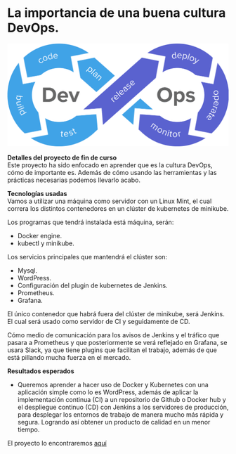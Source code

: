 # La importancia de una buena cultura DevOps.

![](./ImagesREADME/devops-portada.png)


**Detalles del proyecto de fin de curso**  
Este proyecto ha sido enfocado en aprender que es la cultura DevOps, cómo de importante es. Además de cómo usando las herramientas y las prácticas necesarias podemos llevarlo acabo.


**Tecnologías usadas**  
Vamos a utilizar una máquina como servidor con un Linux Mint, el cual correra los distintos contenedores en un clúster de kubernetes de minikube.

Los programas que tendrá instalada está máquina, serán:
* Docker engine.
* kubectl y minikube.

Los servicios principales que mantendrá el clúster son:
* Mysql.
* WordPress.
* Configuración del plugin de kubernetes de Jenkins.
* Prometheus.
* Grafana.

El único contenedor que habrá fuera del clúster de minikube, será Jenkins. El cual será usado como servidor de CI y seguidamente de CD.

Cómo medio de comunicación para los avisos de Jenkins y el tráfico que pasara a Prometheus y que posteriormente se verá reflejado en Grafana, se usara Slack, ya que tiene plugins que facilitan el trabajo, además de que está pillando mucha fuerza en el mercado.

**Resultados esperados**  
* Queremos aprender a hacer uso de Docker y Kubernetes con una aplicación simple como lo es WordPress, además de aplicar la implementación continua (CI) a un repositorio de Github o Docker hub y el despliegue continuo (CD) con Jenkins a los servidores de producción, para desplegar los entornos de trabajo de manera mucho más rápida y segura. Logrando así obtener un producto de calidad en un menor tiempo.

El proyecto lo encontraremos [aquí](./Proyecto)



